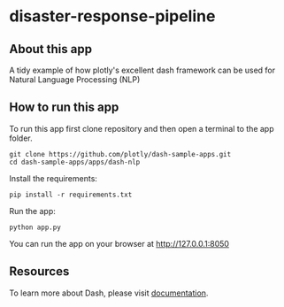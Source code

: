 # disaster-response-pipeline

## About this app

A tidy example of how plotly's excellent dash framework can be used for Natural Language Processing (NLP)

## How to run this app

To run this app first clone repository and then open a terminal to the app folder.

```
git clone https://github.com/plotly/dash-sample-apps.git
cd dash-sample-apps/apps/dash-nlp
```

Install the requirements:

```
pip install -r requirements.txt
```
Run the app:

```
python app.py
```
You can run the app on your browser at http://127.0.0.1:8050


## Resources

To learn more about Dash, please visit [documentation](https://plot.ly/dash).
